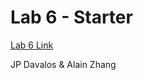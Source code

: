 # Lab 6 - Starter

[Lab 6 Link](https://jpdavalos423.github.io/Lab6_Starter/)

JP Davalos & Alain Zhang

